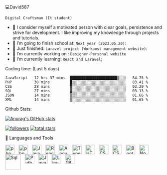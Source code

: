 💻David587

`Digital Craftsman (It student)`

- 🌱 I consider myself a motivated
person with clear goals,
persistence and strive for
development.
I like improving my knowledge through projects and tutorials.
- 🏫 I’m going to finish school at:
`Next year (2023.05.20)`:
- :space_invader: Just finished: `Laravel project (Workpost management website)`:
- :space_invader: I’m currently working on :
`Designer-Personal website`
- 🧠 I’m currently learning: `React and Laravel`;

Coding time: (Last 5 days)
<!--START_SECTION:waka-->

```text
JavaScript   12 hrs 37 mins  █████████████████████▒░░░   84.75 %
PHP          30 mins         █░░░░░░░░░░░░░░░░░░░░░░░░   03.41 %
CSS          28 mins         ▓░░░░░░░░░░░░░░░░░░░░░░░░   03.20 %
SQL          27 mins         ▓░░░░░░░░░░░░░░░░░░░░░░░░   03.13 %
JSON         14 mins         ▒░░░░░░░░░░░░░░░░░░░░░░░░   01.66 %
XML          14 mins         ▒░░░░░░░░░░░░░░░░░░░░░░░░   01.65 %
```

<!--END_SECTION:waka-->

Github Stats:

[![Anurag's GitHub stats](https://github-readme-stats.vercel.app/api?username=david587&theme=tokyonight)](https://github.com/anuraghazra/github-readme-stats)


<p align="left">
<a href="https://github.com/david587?tab=followers">
         <img alt="followers" title="Follow me on Github" src="https://custom-icon-badges.demolab.com/github/followers/ForrestKnight?color=236ad3&labelColor=1155ba&style=for-the-badge&logo=person-add&label=Follow&logoColor=white"/></a>
      <a href="https://github.com/david587?tab=repositories&sort=stargazers">
         <img alt="total stars" title="Total stars on GitHub" src="https://custom-icon-badges.demolab.com/github/stars/ForrestKnight?color=55960c&style=for-the-badge&labelColor=488207&logo=star"/></a>
</p>

🧰 Languages and Tools

<img align="left" alt="php" width="30px" style="padding-right:10px;" src="https://cdn.jsdelivr.net/gh/devicons/devicon/icons/php/php-plain.svg" />
<img align="left" alt="php" width="30px" style="padding-right:10px;" src="https://cdn.jsdelivr.net/gh/devicons/devicon/icons/laravel/laravel-plain.svg" />
<img align="left" alt="JavaScript" width="30px" style="padding-right:10px;" src="https://cdn.jsdelivr.net/gh/devicons/devicon/icons/javascript/javascript-plain.svg" />
<link rel="stylesheet" href="https://cdn.jsdelivr.net/gh/devicons/devicon@v2.15.1/devicon.min.css">
<img align="left" alt="React" width="30px" style="padding-right:10px;" src="https://cdn.jsdelivr.net/gh/devicons/devicon/icons/react/react-original.svg" />

<img align="left" alt="Angular" width="30px" style="padding-right:10px;" src="https://cdn.jsdelivr.net/gh/devicons/devicon/icons/angularjs/angularjs-original.svg" />

<img align="left" alt="TypeScript" width="30px" style="padding-right:10px;" src="https://cdn.jsdelivr.net/gh/devicons/devicon/icons/typescript/typescript-plain.svg" />
<img align="left" alt="HTML" width="30px" style="padding-right:10px;" src="https://cdn.jsdelivr.net/gh/devicons/devicon/icons/html5/html5-plain.svg" />
<img align="left" alt="CSS" width="30px" style="padding-right:10px;" src="https://cdn.jsdelivr.net/gh/devicons/devicon/icons/css3/css3-plain.svg" />
<img align="left" alt="CSS" width="30px" style="padding-right:10px;" src="https://cdn.jsdelivr.net/gh/devicons/devicon/icons/tailwindcss/tailwindcss-plain.svg" />
<img align="left" alt="Bootstarp" width="30px" style="padding-right:10px;" src="https://cdn.jsdelivr.net/gh/devicons/devicon/icons/bootstrap/bootstrap-original.svg" />
<img align="left" alt="Nodejs" width="30px" style="padding-right:10px;" src="https://cdn.jsdelivr.net/gh/devicons/devicon/icons/nodejs/nodejs-original.svg" />
<img align="left" alt="Sql" width="50px" style="padding-right:10px;" src="https://cdn.jsdelivr.net/gh/devicons/devicon/icons/mysql/mysql-original-wordmark.svg"" />
<img align="left" alt="Python" width="30px" style="padding-right:10px;" src="https://cdn.jsdelivr.net/gh/devicons/devicon/icons/python/python-original.svg" />
<img align="left" alt="Java" width="30px" style="padding-right:10px;" src="https://cdn.jsdelivr.net/gh/devicons/devicon/icons/java/java-original.svg"/>
<img align="left" alt="Linux" width="30px" style="padding-right:10px;" src="https://cdn.jsdelivr.net/gh/devicons/devicon/icons/linux/linux-original.svg" />
<img align="left" alt="GitHub" width="30px" style="padding-right:10px;" src="https://cdn.jsdelivr.net/gh/devicons/devicon/icons/github/github-original.svg" />
<br />

#

